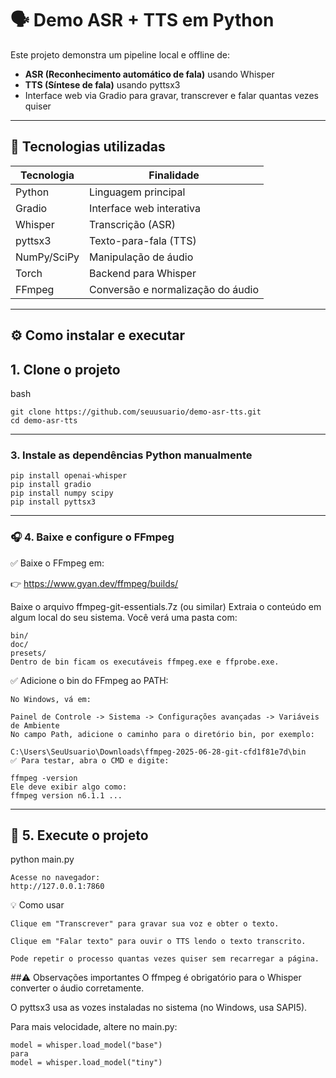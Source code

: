 # 🗣️ Demo ASR + TTS em Python

Este projeto demonstra um pipeline local e offline de:

- **ASR (Reconhecimento automático de fala)** usando Whisper
- **TTS (Síntese de fala)** usando pyttsx3
- Interface web via Gradio para gravar, transcrever e falar quantas vezes quiser

---

## 🚀 Tecnologias utilizadas

| Tecnologia | Finalidade                          |
|------------|------------------------------------|
| Python     | Linguagem principal                |
| Gradio     | Interface web interativa           |
| Whisper    | Transcrição (ASR)                  |
| pyttsx3    | Texto-para-fala (TTS)              |
| NumPy/SciPy| Manipulação de áudio               |
| Torch      | Backend para Whisper               |
| FFmpeg     | Conversão e normalização do áudio  |

---

## ⚙️ Como instalar e executar

## 1. Clone o projeto
bash
```
git clone https://github.com/seuusuario/demo-asr-tts.git
cd demo-asr-tts
```
---
### 3. Instale as dependências Python manualmente
```
pip install openai-whisper
pip install gradio
pip install numpy scipy
pip install pyttsx3
```
---
### 🎧 4. Baixe e configure o FFmpeg
✅ Baixe o FFmpeg em:

👉 https://www.gyan.dev/ffmpeg/builds/

Baixe o arquivo ffmpeg-git-essentials.7z (ou similar)
Extraia o conteúdo em algum local do seu sistema. Você verá uma pasta com:
```
bin/
doc/
presets/
Dentro de bin ficam os executáveis ffmpeg.exe e ffprobe.exe.
```
✅ Adicione o bin do FFmpeg ao PATH:
```
No Windows, vá em:

Painel de Controle -> Sistema -> Configurações avançadas -> Variáveis de Ambiente
No campo Path, adicione o caminho para o diretório bin, por exemplo:

C:\Users\SeuUsuario\Downloads\ffmpeg-2025-06-28-git-cfd1f81e7d\bin
✅ Para testar, abra o CMD e digite:

ffmpeg -version
Ele deve exibir algo como:
ffmpeg version n6.1.1 ...
```
---
## 🚀 5. Execute o projeto

python main.py
```
Acesse no navegador:
http://127.0.0.1:7860
```
💡 Como usar
```
Clique em "Transcrever" para gravar sua voz e obter o texto.

Clique em "Falar texto" para ouvir o TTS lendo o texto transcrito.

Pode repetir o processo quantas vezes quiser sem recarregar a página.
```
##⚠ Observações importantes
O ffmpeg é obrigatório para o Whisper converter o áudio corretamente.

O pyttsx3 usa as vozes instaladas no sistema (no Windows, usa SAPI5).

Para mais velocidade, altere no main.py:
```
model = whisper.load_model("base")
para
model = whisper.load_model("tiny")
